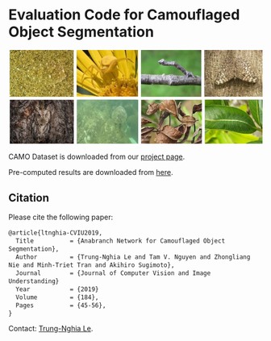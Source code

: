 Evaluation Code for Camouflaged Object Segmentation
=====================================================================================

![](CAMO.jpg)

CAMO Dataset is downloaded from our [project page](https://sites.google.com/view/ltnghia/research/camo). 

Pre-computed results are downloaded from [here](https://sites.google.com/view/ltnghia/research/camo).

Citation
--------------

Please cite the following paper: 

    @article{ltnghia-CVIU2019,
      Title          = {Anabranch Network for Camouflaged Object Segmentation},
      Author         = {Trung-Nghia Le and Tam V. Nguyen and Zhongliang Nie and Minh-Triet Tran and Akihiro Sugimoto},
      Journal        = {Journal of Computer Vision and Image Understanding}
      Year           = {2019}
      Volume         = {184}, 
      Pages          = {45-56}, 
    }

Contact: [Trung-Nghia Le](https://sites.google.com/view/ltnghia).
